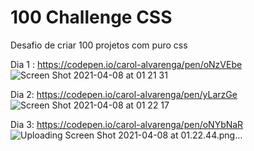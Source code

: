 # 100 Challenge CSS

Desafio de criar 100 projetos com puro css 

Dia 1 : https://codepen.io/carol-alvarenga/pen/oNzVEbe <br>
![Screen Shot 2021-04-08 at 01 21 31](https://user-images.githubusercontent.com/40405334/113968080-c1972300-9808-11eb-8640-a6db335fcbb8.png)

Dia 2: https://codepen.io/carol-alvarenga/pen/yLarzGe <br>
![Screen Shot 2021-04-08 at 01 22 17](https://user-images.githubusercontent.com/40405334/113968133-dd022e00-9808-11eb-9a09-20cd3d73d7bb.png)

Dia 3: https://codepen.io/carol-alvarenga/pen/oNYbNaR <br>
![Uploading Screen Shot 2021-04-08 at 01.22.44.png…]()


